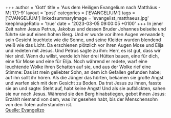 +++
author = 'Gott'
title = 'Aus dem Heiligen Evangelium nach Matthäus - Mt 17,1-9'
layout = 'post'
categories = ['EVANGELIUM']
tags = ['EVANGELIUM']
linkedsummaryImage = 'evangelist_matthaeus.jpg'
keepImageRatio = 'true'
date = '2023-03-05 09:00:05 +0100'
+++
In jener Zeit nahm Jesus Petrus, Jakobus und dessen Bruder Johannes beiseite und führte sie auf einen hohen Berg.
Und er wurde vor ihren Augen verwandelt; sein Gesicht leuchtete wie die Sonne, und seine Kleider wurden blendend weiß wie das Licht.
Da erschienen plötzlich vor ihren Augen Mose und Elija und redeten mit Jesus.<!--more-->
Und Petrus sagte zu ihm: Herr, es ist gut, dass wir hier sind. Wenn du willst, werde ich hier drei Hütten bauen, eine für dich, eine für Mose und eine für Elija.
Noch während er redete, warf eine leuchtende Wolke ihren Schatten auf sie, und aus der Wolke rief eine Stimme: Das ist mein geliebter Sohn, an dem ich Gefallen gefunden habe; auf ihn sollt ihr hören.
Als die Jünger das hörten, bekamen sie große Angst und warfen sich mit dem Gesicht zu Boden.
Da trat Jesus zu ihnen, fasste sie an und sagte: Steht auf, habt keine Angst!
Und als sie aufblickten, sahen sie nur noch Jesus.
Während sie den Berg hinabstiegen, gebot ihnen Jesus: Erzählt niemand von dem, was ihr gesehen habt, bis der Menschensohn von den Toten auferstanden ist.<br> [Quelle: Evangelizo](https://evangeliumtagfuertag.org/DE/gospel)